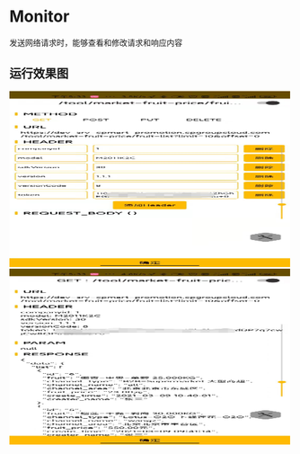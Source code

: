 # Monitor
发送网络请求时，能够查看和修改请求和响应内容
## 运行效果图

<img src="/art/request.png" alt="图片替换文本" width="500" height="313" align="bottom" />
<img src="/art/response.png" alt="图片替换文本" width="500" height="313" align="bottom" />
